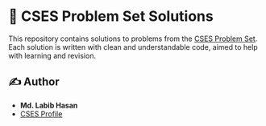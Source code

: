 # 📘 CSES Problem Set Solutions

This repository contains solutions to problems from the [CSES Problem Set](https://cses.fi/problemset/).  
Each solution is written with clean and understandable code, aimed to help with learning and revision.



## ✍️ Author

- **Md. Labib Hasan**  
- [CSES Profile](https://cses.fi/user/330209)
